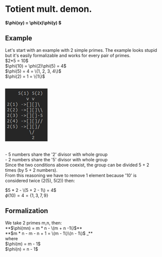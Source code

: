 # Totient mult. demon.
**$\phi(xy) = \phi(x)\phi(y) $**
## Example
<p>Let's start with an example with 2 simple primes. The example looks stupid but it's easily formalizable and works for every pair of primes.<br>
$2*5 = 10$ <br>
$\phi(10) = \phi(2)\phi(5) = 4$ <br>
$\phi(5) = 4 = \{1, 2, 3, 4\}$ <br>
$\phi(2) = 1 = \{1\}$ <br>
<br>
</p>

![Scheme](Scheme.png)

<p>
<br>
- 5 numbers share the '2' divisor with whole group <br>
- 2 numbers share the '5' divisor with whole group <br>
Since the two conditions above coexist, the group can be divided 5 + 2 times (by 5 + 2 numbers). <br>
From this reasoning we have to remove 1 element because '10' is considered twice (2(5), 5(2)) then: <br>

$5 * 2 - \(5 + 2 - 1\) = 4$ <br>
$\phi(10) = 4 = \{1, 3, 7, 9\}$ <br>

</p>

## Formalization
<p>We take 2 primes m,n, then: <br>
**$\phi(mn) = m * n - \(m + n -1\)$** <br>
**$m * n - m - n + 1 = \(m - 1\)\(n - 1\)$ _** <br>
where <br>
$\phi(m) = m - 1$ <br>
$\phi(n) = n - 1$ <br>

</p>

